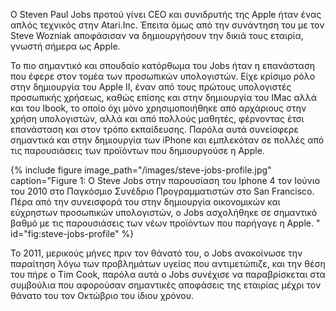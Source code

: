Ο Steven Paul Jobs προτού γίνει CEO και συνιδρυτής της Apple ήταν ένας απλός τεχνικός στην Atari.Inc. Έπειτα όμως από την συνάντηση του με τον Steve Wozniak αποφάσισαν να δημιουργήσουν την δικιά τους εταιρία, γνωστή σήμερα ως Apple.

Το πιο σημαντικό και σπουδαίο κατόρθωμα του Jobs ήταν η επανάσταση που έφερε στον τομέα των προσωπικών υπολογιστών. Είχε κρίσιμο ρόλο στην δημιουργία του Apple II, έναν από τους πρώτους υπολογιστές προσωπικής χρήσεως, καθώς επίσης και στην δημιουργία του IMac αλλά και του Ibook, το οποίο όχι μόνο χρησιμοποιήθηκε από αρχάριους στην χρήση υπολογιστών, αλλά και από πολλούς μαθητές, φέρνοντας έτσι επανάσταση και στον τρόπο εκπαίδευσης. Παρόλα αυτά συνείσφερε σημαντικά  και στην δημιουργία των iPhone και εμπλεκόταν σε πολλές από τις παρουσιάσεις των προϊόντων που δημιουργούσε η Apple.

{% include figure image_path="/images/steve-jobs-profile.jpg" caption="Figure 1: O Steve Jobs στην παρουσίαση του Iphone 4 τον Ιούνιο του 2010 στο Παγκόσμιο Συνέδριο Προγραμματιστών στο San Francisco. Πέρα από την συνεισφορά του στην δημιουργία οικονομικών και εύχρηστων προσωπικών υπολογιστών, ο Jobs ασχολήθηκε σε σημαντικό βαθμό με τις παρουσιάσεις των νέων προϊόντων που παρήγαγε η Apple.  " id="fig:steve-jobs-profile" %}

Το 2011, μερικούς μήνες πριν τον θάνατό του, ο Jobs ανακοίνωσε την παραίτηση λόγω των προβλημάτων υγείας που αντιμετώπιζε, και την θέση του πήρε ο Tim Cook, παρόλα αυτά ο Jobs συνέχισε να παραβρίσκεται στα συμβούλια που αφορούσαν σημαντικές αποφάσεις της εταιρίας μέχρι τον θάνατο του τον Οκτώβριο του ίδιου χρόνου.
